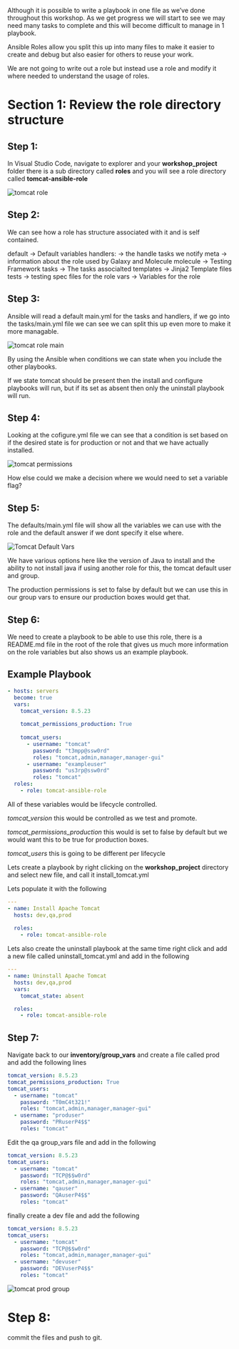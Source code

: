 Although it is possible to write a playbook in one file as we’ve done
throughout this workshop. As we get progress we will start to see we may
need many tasks to complete and this will become difficult to manage in 1
playbook.

Ansible Roles allow you split this up into many files to make it easier to
create and debug but also easier for others to reuse your work. 

We are not going to write out a role but instead use a role and modify it where
needed to understand the usage of roles.

Section 1: Review the role directory structure
=======================================================

Step 1:
-------

In Visual Studio Code, navigate to explorer and your **workshop_project** folder there is a sub directory called **roles** and you will see a role directory called **tomcat-ansible-role**

![tomcat role](images/tomcat_role.png)

Step 2:
-------

We can see how a role has structure associated with it and is self contained.

default -> Default variables
handlers: -> the handle tasks we notify
meta -> information about the role used by Galaxy and Molecule
molecule -> Testing Framework
tasks -> The tasks associalted
templates -> Jinja2 Template files 
tests -> testing spec files for the role
vars -> Variables for the role

Step 3:
---

Ansible will read a default main.yml for the tasks and handlers, if we go into the tasks/main.yml file we can see we can split this up even more to make it more managable.

![tomcat role main](images/tomcat_role_task_main.png)

By using the Ansible when conditions we can state when you include the other playbooks.

If we state tomcat should be present then the install and configure playbooks will run, but if its set as absent then only the uninstall playbook will run.

Step 4:
---
Looking at the cofigure.yml file we can see that a condition is set based on if the desired state is for production or not and that we have actually installed.

![tomcat permissions](images/tomcat_role_permissions.png)

How else could we make a decision where we would need to set a variable flag?

Step 5:
---
The defaults/main.yml file will show all the variables we can use with the role and the default answer if we dont specify it else where.

![Tomcat Default Vars](images/tomcat_default_vars.png)

We have various options here like the version of Java to install and the ability to not install java if using another role for this, the tomcat default user and group.

The production permissions is set to false by default but we can use this in our group vars to ensure our production boxes would get that.

Step 6:
---

We need to create a playbook to be able to use this role, there is a README.md file in the root of the role that gives us much more information on the role variables but also shows us an example playbook.

Example Playbook
----------------
```yaml
- hosts: servers
  become: true
  vars:
    tomcat_version: 8.5.23
    
    tomcat_permissions_production: True
    
    tomcat_users:
      - username: "tomcat"
        password: "t3mpp@ssw0rd"
        roles: "tomcat,admin,manager,manager-gui"
      - username: "exampleuser"
        password: "us3rp@ssw0rd"
        roles: "tomcat"        
  roles:
    - role: tomcat-ansible-role
```
All of these variables would be lifecycle controlled. 

*tomcat_version* this would be controlled as we test and promote.

*tomcat_permissions_production* this would is set to false by default but we would want this to be true for production boxes.

*tomcat_users* this is going to be different per lifecycle

Lets create a playbook by right clicking on the **workshop_project** directory and select new file, and call it install_tomcat.yml

Lets populate it with the following

```yaml
---
- name: Install Apache Tomcat
  hosts: dev,qa,prod
  
  roles:
    - role: tomcat-ansible-role
```
Lets also create the uninstall playbook at the same time right click and add a new file called uninstall_tomcat.yml and add in the following

```yaml
---
- name: Uninstall Apache Tomcat
  hosts: dev,qa,prod
  vars:
    tomcat_state: absent

  roles:
    - role: tomcat-ansible-role
```


Step 7:
---

Navigate back to our **inventory/group_vars** and create a file called prod and add the following lines

```yaml
tomcat_version: 8.5.23
tomcat_permissions_production: True
tomcat_users:
  - username: "tomcat"
    password: "T0mC4t321!"
    roles: "tomcat,admin,manager,manager-gui"
  - username: "produser"
    password: "PRuserP4$$"
    roles: "tomcat"     
```
Edit the qa group_vars file and add in the following
```yaml
tomcat_version: 8.5.23
tomcat_users:
  - username: "tomcat"
    password: "TCP@$$w0rd"
    roles: "tomcat,admin,manager,manager-gui"
  - username: "qauser"
    password: "QAuserP4$$"
    roles: "tomcat"
```
finally create a dev file and add the following
```yaml
tomcat_version: 8.5.23
tomcat_users:
  - username: "tomcat"
    password: "TCP@$$w0rd"
    roles: "tomcat,admin,manager,manager-gui"
  - username: "devuser"
    password: "DEVuserP4$$"
    roles: "tomcat"
```

![tomcat prod group](images/tomcat_prod_group.png)

Step 8:
===
commit the files and push to git.